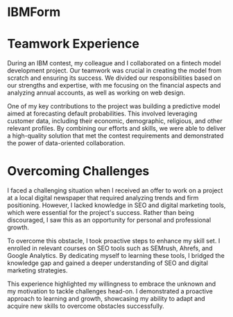 # IBMForm

# Teamwork Experience

During an IBM contest, my colleague and I collaborated on a fintech model development project. Our teamwork was crucial in creating the model from scratch and ensuring its success. We divided our responsibilities based on our strengths and expertise, with me focusing on the financial aspects and analyzing annual accounts, as well as working on web design.

One of my key contributions to the project was building a predictive model aimed at forecasting default probabilities. This involved leveraging customer data, including their economic, demographic, religious, and other relevant profiles. By combining our efforts and skills, we were able to deliver a high-quality solution that met the contest requirements and demonstrated the power of data-oriented collaboration.

# Overcoming Challenges

I faced a challenging situation when I received an offer to work on a project at a local digital newspaper that required analyzing trends and firm positioning. However, I lacked knowledge in SEO and digital marketing tools, which were essential for the project's success. Rather than being discouraged, I saw this as an opportunity for personal and professional growth.

To overcome this obstacle, I took proactive steps to enhance my skill set. I enrolled in relevant courses on SEO tools such as SEMrush, Ahrefs, and Google Analytics. By dedicating myself to learning these tools, I bridged the knowledge gap and gained a deeper understanding of SEO and digital marketing strategies.

This experience highlighted my willingness to embrace the unknown and my motivation to tackle challenges head-on. I demonstrated a proactive approach to learning and growth, showcasing my ability to adapt and acquire new skills to overcome obstacles successfully.
